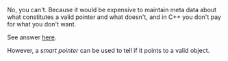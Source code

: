 No, you can't. Because it would be expensive to maintain meta data about what constitutes a valid pointer and what doesn't, and in C++ you don't pay for what you don't want.

See answer [here](http://stackoverflow.com/a/17202622/5340808).

However, a *smart pointer* can be used to tell if it points to a valid object.